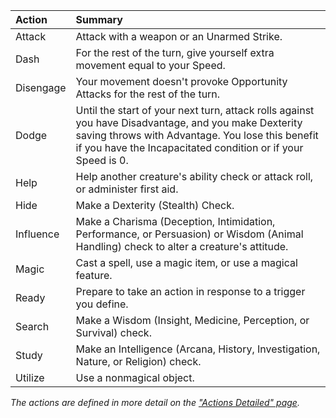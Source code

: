 
| Action    | Summary                                                                                                                                                                                                                  |
| :-------- | :----------------------------------------------------------------------------------------------------------------------------------------------------------------------------------------------------------------------- |
| Attack    | Attack with a weapon or an Unarmed Strike.                                                                                                                                                                               |
| Dash      | For the rest of the turn, give yourself extra movement equal to your Speed.                                                                                                                                              |
| Disengage | Your movement doesn't provoke Opportunity Attacks for the rest of the turn.                                                                                                                                              |
| Dodge     | Until the start of your next turn, attack rolls against you have Disadvantage, and you make Dexterity saving throws with Advantage. You lose this benefit if you have the Incapacitated condition or if your Speed is 0. |
| Help      | Help another creature's ability check or attack roll, or administer first aid.                                                                                                                                           |
| Hide      | Make a Dexterity (Stealth) Check.                                                                                                                                                                                        |
| Influence | Make a Charisma (Deception, Intimidation, Performance, or Persuasion) or Wisdom (Animal Handling) check to alter a creature's attitude.                                                                                  |
| Magic     | Cast a spell, use a magic item, or use a magical feature.                                                                                                                                                                |
| Ready     | Prepare to take an action in response to a trigger you define.                                                                                                                                                           |
| Search    | Make a Wisdom (Insight, Medicine, Perception, or Survival) check.                                                                                                                                                        |
| Study     | Make an Intelligence (Arcana, History, Investigation, Nature, or Religion) check.                                                                                                                                        |
| Utilize   | Use a nonmagical object.                                                                                                                                                                                                 |

*The actions are defined in more detail on the ["Actions Detailed" page](https://lolindhir.github.io/PnP/rules/general/d20tests_actions/actions/actions_detailed).*
